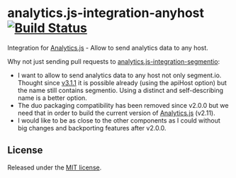 # analytics.js-integration-anyhost [![Build Status][ci-badge]][ci-link]

Integration for [Analytics.js][] - Allow to send analytics data to any host.

Why not just sending pull requests to [analytics.js-integration-segmentio]:
* I want to allow to send analytics data to any host not only segment.io. Thought since [v3.1.1](https://github.com/segment-integrations/analytics.js-integration-segmentio/releases/tag/3.1.1) it is possible already (using the apiHost option) but the name still contains segmentio. Using a distinct and self-describing name is a better option.
* The duo packaging compatibility has been removed since v2.0.0 but we need that in order to build the current version of [Analytics.js] (v2.11).
* I would like to be as close to the other components as I could without big changes and backporting features after v2.0.0.

## License

Released under the [MIT license](License.md).


[Analytics.js]: https://segment.com/docs/libraries/analytics.js/
[ci-link]: https://circleci.com/gh/tomako/analytics.js-integration-anyhost
[ci-badge]: https://circleci.com/gh/tomako/analytics.js-integration-anyhost.svg?style=svg
[analytics.js-integration-segmentio]: https://github.com/segment-integrations/analytics.js-integration-segmentio
